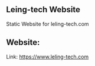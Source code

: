 ## Leing-tech Website
Static Website for leling-tech.com

## Website:
Link: https://www.leling-tech.com
